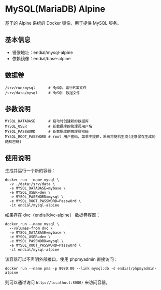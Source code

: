 # MySQL(MariaDB) Alpine
基于的 Alpine 系统的 Docker 镜像，用于提供 MySQL 服务。

## 基本信息

* 镜像地址：endial/mysql-alpine
* 依赖镜像：endial/base-alpine

## 数据卷

```
/srv/run/mysql		# MySQL 运行PID文件
/srv/data/mysql		# MySQL 数据文件
```



## 参数说明

```
MYSQL_DATABASE		# 启动时创建新的数据库 
MYSQL_USER			# 新数据库的管理员用户名
MYSQL_PASSWORD		# 新数据库的管理员密码
MYSQL_ROOT_PASSWORD # root 用户密码，如果不提供，系统将随机生成(注意保存生成的随机密码) 
```



## 使用说明

生成并运行一个新的容器：

```
docker run --name mysql \
  -v ./data:/srv/data \
  -e MYSQL_DATABASE=mybase \
  -e MYSQL_USER=dev \
  -e MYSQL_PASSWORD=mysql \
  -e MYSQL_ROOT_PASSWORD=Passw0rd \
  -it endial/mysql-alpine
```

如果存在 dvc（endial/dvc-alpine） 数据卷容器：

```
docker run --name mysql \
  --volumes-from dvc \
  -e MYSQL_DATABASE=mybase \
  -e MYSQL_USER=dev \
  -e MYSQL_PASSWORD=mysql \
  -e MYSQL_ROOT_PASSWORD=Passw0rd \
  -it endial/mysql-alpine
```

该容器可以不声明外部接口，使用 phpmyadmin 直接访问：

```
docker run --name pma -p 8080:80 --link mysql:db -d endial/phpmyadmin-alpine
```

则可以通过访问 `http://localhost:8080/` 来访问容器。
